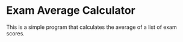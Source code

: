 # Exam Average Calculator

This is a simple program that calculates the average of a list of exam scores.

